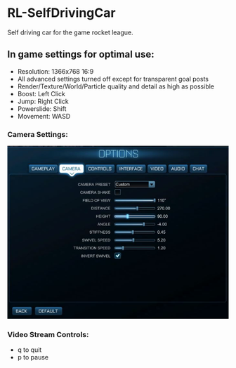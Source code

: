 # RL-SelfDrivingCar
Self driving car for the game rocket league.

## In game settings for optimal use:
- Resolution: 1366x768 16:9
- All advanced settings turned off except for transparent goal posts
- Render/Texture/World/Particle quality and detail as high as possible
- Boost: Left Click
- Jump: Right Click
- Powerslide: Shift
- Movement: WASD

### Camera Settings:
![Camera Settings](./res/camera_settings.JPG)

### Video Stream Controls:
- q to quit
- p to pause






